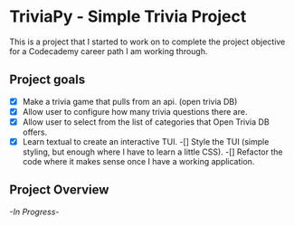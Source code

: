 # TriviaPy - Simple Trivia Project

This is a project that I started to work on to complete the project objective for a Codecademy career path I am working through.

## Project goals
-[x] Make a trivia game that pulls from an api. (open trivia DB)
-[x] Allow user to configure how many trivia questions there are.
-[x] Allow user to select from the list of categories that Open Trivia DB offers.
-[x] Learn textual to create an interactive TUI.
-[] Style the TUI (simple styling, but enough where I have to learn a little CSS).
-[] Refactor the code where it makes sense once I have a working application.

## Project Overview
*-In Progress-*
